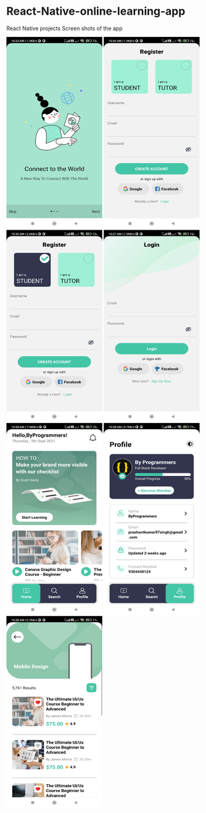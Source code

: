# React-Native-online-learning-app
React Native projects
Screen shots of the app

<img src="Screenshot_2022-07-09-10-33-13-613_com.travelapp.jpg" width="250" height="500">
<img src="Screenshot_2022-07-09-10-36-17-353_com.online_learining_app.jpg" width="250" height="500">
<img src="Screenshot_2022-07-09-10-36-21-653_com.online_learining_app.jpg" width="250" height="500">
<img src="Screenshot_2022-07-09-10-37-22-161_com.online_learining_app.jpg" width="250" height="500">
<img src="Screenshot_2022-07-09-10-38-28-518_com.online_learining_app.jpg" width="250" height="500">
<img src="Screenshot_2022-07-09-10-38-48-978_com.online_learining_app.jpg" width="250" height="500">
<img src="Screenshot_2022-07-09-10-38-53-978_com.online_learining_app.jpg" width="250" height="500">
